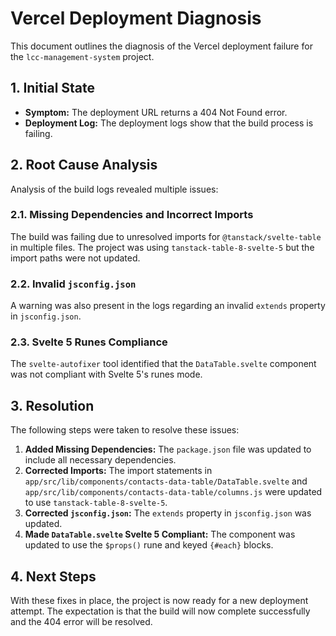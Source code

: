 # Vercel Deployment Diagnosis

This document outlines the diagnosis of the Vercel deployment failure for the `lcc-management-system` project.

## 1. Initial State

-   **Symptom:** The deployment URL returns a 404 Not Found error.
-   **Deployment Log:** The deployment logs show that the build process is failing.

## 2. Root Cause Analysis

Analysis of the build logs revealed multiple issues:

### 2.1. Missing Dependencies and Incorrect Imports

The build was failing due to unresolved imports for `@tanstack/svelte-table` in multiple files. The project was using `tanstack-table-8-svelte-5` but the import paths were not updated.

### 2.2. Invalid `jsconfig.json`

A warning was also present in the logs regarding an invalid `extends` property in `jsconfig.json`.

### 2.3. Svelte 5 Runes Compliance

The `svelte-autofixer` tool identified that the `DataTable.svelte` component was not compliant with Svelte 5's runes mode.

## 3. Resolution

The following steps were taken to resolve these issues:

1.  **Added Missing Dependencies:** The `package.json` file was updated to include all necessary dependencies.
2.  **Corrected Imports:** The import statements in `app/src/lib/components/contacts-data-table/DataTable.svelte` and `app/src/lib/components/contacts-data-table/columns.js` were updated to use `tanstack-table-8-svelte-5`.
3.  **Corrected `jsconfig.json`:** The `extends` property in `jsconfig.json` was updated.
4.  **Made `DataTable.svelte` Svelte 5 Compliant:** The component was updated to use the `$props()` rune and keyed `{#each}` blocks.

## 4. Next Steps

With these fixes in place, the project is now ready for a new deployment attempt. The expectation is that the build will now complete successfully and the 404 error will be resolved.